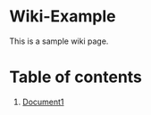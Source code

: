 # Wiki-Example

This is a sample wiki page. 

# Table of contents
1. [Document1](docs/document1.md)



